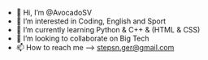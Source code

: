 - 👋 Hi, I’m @AvocadoSV
- 👀 I’m interested in Coding, English and Sport
- 🌱 I’m currently learning Python & C++ & (HTML & CSS)
- 💞️ I’m looking to collaborate on Big Tech
- 📫 How to reach me --> stepsn.ger@gmail.com
<!---
AvocadoSV/AvocadoSV is a ✨ special ✨ repository because its `README.md` (this file) appears on your GitHub profile.
You can click the Preview link to take a look at your changes.
--->
